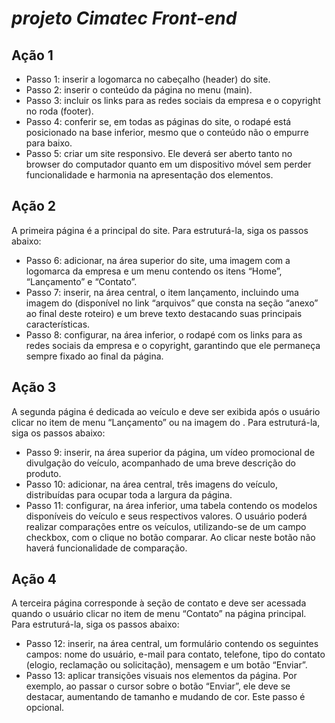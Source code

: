# *projeto Cimatec Front-end*

## Ação 1
 - Passo 1: inserir a logomarca no cabeçalho (header) do site.
 - Passo 2: inserir o conteúdo da página no menu (main).
 - Passo 3: incluir os links para as redes sociais da empresa e o copyright no roda (footer).
 - Passo 4: conferir se, em todas as páginas do site, o rodapé está posicionado na base inferior, mesmo que o conteúdo não o empurre para baixo.
 - Passo 5: criar um site responsivo. Ele deverá ser aberto tanto no browser do computador quanto em um dispositivo móvel sem perder funcionalidade e harmonia na apresentação dos elementos.

## Ação 2
A primeira página é a principal do site. Para estruturá-la, siga os passos abaixo:
 - Passo 6: adicionar, na área superior do site, uma imagem com a logomarca da empresa e um menu contendo os itens “Home”, “Lançamento” e “Contato”.
 - Passo 7: inserir, na área central, o item lançamento, incluindo uma imagem do <produto> (disponível no link “arquivos” que consta na seção “anexo” ao final deste roteiro) e um breve texto destacando suas principais características.
 - Passo 8: configurar, na área inferior, o rodapé com os links para as redes sociais da empresa e o copyright, garantindo que ele permaneça sempre fixado ao final da página. 


## Ação 3
A segunda página é dedicada ao veículo e deve ser exibida após o usuário clicar no item de menu “Lançamento” ou na imagem do <produto>. Para estruturá-la, siga os passos abaixo:
 - Passo 9: inserir, na área superior da página, um vídeo promocional de divulgação do veículo, acompanhado de uma breve descrição do produto.
 - Passo 10: adicionar, na área central, três imagens do veículo, distribuídas para ocupar toda a largura da página.
 - Passo 11: configurar, na área inferior, uma tabela contendo os modelos disponíveis do veículo e seus respectivos valores. O usuário poderá realizar comparações entre os veículos, utilizando-se de um campo checkbox, com o clique no botão comparar. Ao clicar neste botão não haverá funcionalidade de comparação.


## Ação 4
A terceira página corresponde à seção de contato e deve ser acessada quando o usuário clicar no item de menu “Contato” na página principal. Para estruturá-la, siga os passos abaixo:
 - Passo 12: inserir, na área central, um formulário contendo os seguintes campos: nome do usuário, e-mail para contato, telefone, tipo do contato (elogio, reclamação ou solicitação), mensagem e um botão “Enviar”.
 - Passo 13: aplicar transições visuais nos elementos da página. Por exemplo, ao passar o cursor sobre o botão “Enviar”, ele deve se destacar, aumentando de tamanho e mudando de cor. Este passo é opcional. 
